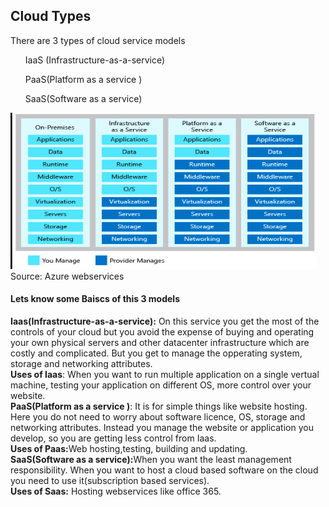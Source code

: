 <h2 stlye="color:blue";>Cloud Types</h2>
<p>There are 3 types of cloud service models</p>
<ul>IaaS (Infrastructure-as-a-service)</ul>
<ul>PaaS(Platform as a service )</ul>
<ul>SaaS(Software as a service)</ul>
<img src="webservices_table.PNG" alt="Service models table" width="490" height="250"><br>
Source: Azure webservices
<h4>Lets know some Baiscs of this 3 models</h4>
<b>
Iaas(Infrastructure-as-a-service):</b> On this service you get the most of the controls of your cloud but you avoid the expense of buying and operating your own physical servers and other datacenter infrastructure which are costly and complicated. But you get to manage the opperating system, storage and networking attributes.<br> 
<b>Uses of Iaas</b>: When you want to run multiple application on a single vertual machine, testing your application on different OS, more control over your website.<br>
<b>PaaS(Platform as a service )</b>: It is for simple things like website hosting. Here you do not need to worry about software licence, OS, storage and networking attributes. Instead you manage the website or application you develop, so you are getting less control from Iaas.<br>
<b>Uses of Paas:</b>Web hosting,testing, building and updating.<br>
<b>SaaS(Software as a service):</b>When you want the least management responsibility. When you want to host a cloud based software on the cloud you need to use it(subscription based services).<br>
<b>Uses of Saas:</b> Hosting webservices like office 365.